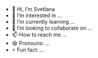 - 👋 Hi, I’m Svetlana
- 👀 I’m interested in ...
- 🌱 I’m currently learning ...
- 💞️ I’m looking to collaborate on ...
- 📫 How to reach me ...
- 😄 Pronouns: ...
- ⚡ Fun fact: ...

<!---
SvetlanaKrut/SvetlanaKrut is a ✨ special ✨ repository because its `README.md` (this file) appears on your GitHub profile.
You can click the Preview link to take a look at your changes.
--->
